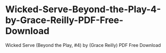 # Wicked-Serve-Beyond-the-Play-4-by-Grace-Reilly-PDF-Free-Download
Wicked Serve (Beyond the Play, #4) by (Grace Reilly) PDF Free Download
